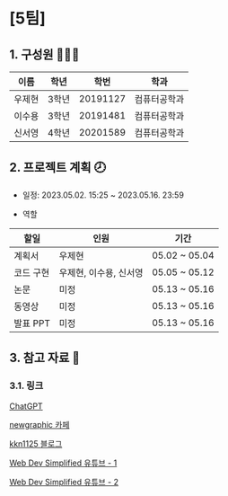 # [5팀]

## 1. 구성원 👩‍👧‍👦

|이름|학년|학번|학과|
|---|---|---|---|
|우제현|3학년|20191127|컴퓨터공학과|
|이수용|3학년|20191481|컴퓨터공학과|
|신서영|4학년|20201589|컴퓨터공학과|


## 2. 프로젝트 계획 🕗 

  * 일정: 2023.05.02. 15:25 ~ 2023.05.16. 23:59

  * 역할

|할일|인원|기간|
|---|---|---|
|계획서|우제현|05.02 ~ 05.04|
|코드 구현|우제현, 이수용, 신서영|05.05 ~ 05.12|
|논문|미정|05.13 ~ 05.16|
|동영상|미정|05.13 ~ 05.16|
|발표 PPT|미정|05.13 ~ 05.16|


## 3. 참고 자료 📂

### 3.1. 링크

[ChatGPT](https://chat.openai.com/)

[newgraphic 카페](https://cafe.naver.com/newgraphics/152)

[kkn1125 블로그](https://kkn1125.github.io/face-api01/)

[Web Dev Simplified 유튜브 - 1](https://youtu.be/CVClHLwv-4I)

[Web Dev Simplified 유튜브 - 2](https://youtu.be/AZ4PdALMqx0)
